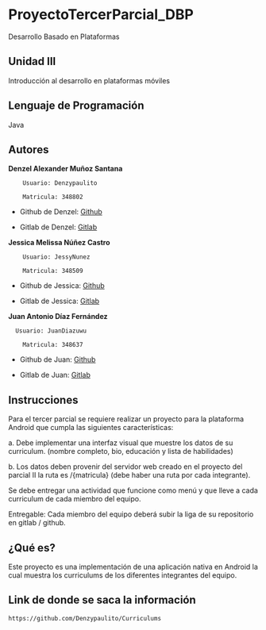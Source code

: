 # ProyectoTercerParcial_DBP

Desarrollo Basado en Plataformas

## Unidad III

Introducción al desarrollo en plataformas móviles

## Lenguaje de Programación

Java

## Autores

**Denzel Alexander Muñoz Santana**

	    Usuario: Denzypaulito

	    Matricula: 348802

* Github de Denzel: [Github](https://github.com/Denzypaulito)

* Gitlab de Denzel: [Gitlab](https://gitlab.com/Denzypaul)

**Jessica Melissa Núñez Castro**

	    Usuario: JessyNunez

	    Matricula: 348509

* Github de Jessica: [Github](https://github.com/JessyNunez)

* Gitlab de Jessica: [Gitlab](https://gitlab.com/JessyNunez)

**Juan Antonio Díaz Fernández**

      Usuario: JuanDiazuwu

	    Matricula: 348637

* Github de Juan: [Github](https://github.com/JuanDiazuwu)

* Gitlab de Juan: [Gitlab](https://gitlab.com/a348637)

## Instrucciones

Para el tercer parcial se requiere realizar un proyecto para la plataforma Android que cumpla las siguientes características:

a. Debe implementar una interfaz visual que muestre los datos de su curriculum. (nombre completo, bio, educación y lista de habilidades)

b. Los datos deben provenir del servidor web creado en el proyecto del parcial II la ruta es /{matricula} (debe haber una ruta por cada integrante).

Se debe entregar una actividad que funcione como menú y que lleve a cada curriculum de cada miembro del equipo.

Entregable: Cada miembro del equipo deberá subir la liga de su repositorio en gitlab / github.

## ¿Qué es?

Este proyecto es una implementación de una aplicación nativa en Android la cual muestra los curriculums de los diferentes integrantes del equipo.

## Link de donde se saca la información 

```
https://github.com/Denzypaulito/Curriculums
```
